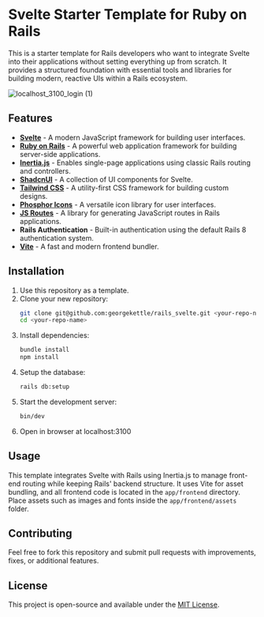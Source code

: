 # Svelte Starter Template for Ruby on Rails

This is a starter template for Rails developers who want to integrate Svelte into their applications without setting everything up from scratch. It provides a structured foundation with essential tools and libraries for building modern, reactive UIs within a Rails ecosystem.

![localhost_3100_login (1)](https://github.com/user-attachments/assets/e3d98e5c-6e4b-4d64-a5d3-e31209459f07)



## Features

- **[Svelte](https://svelte.dev/)** - A modern JavaScript framework for building user interfaces.
- **[Ruby on Rails](https://rubyonrails.org/)** - A powerful web application framework for building server-side applications.
- **[Inertia.js](https://inertiajs.com/)** - Enables single-page applications using classic Rails routing and controllers.
- **[ShadcnUI](https://ui.shadcn.com/)** - A collection of UI components for Svelte.
- **[Tailwind CSS](https://tailwindcss.com/)** - A utility-first CSS framework for building custom designs.
- **[Phosphor Icons](https://phosphoricons.com/)** - A versatile icon library for user interfaces.
- **[JS Routes](https://github.com/railsware/js-routes)** - A library for generating JavaScript routes in Rails applications.
- **Rails Authentication** - Built-in authentication using the default Rails 8 authentication system.
- **[Vite](https://vitejs.dev/)** - A fast and modern frontend bundler.

## Installation

1. Use this repository as a template.
2. Clone your new repository:
   ```sh
   git clone git@github.com:georgekettle/rails_svelte.git <your-repo-name>
   cd <your-repo-name>
   ```
3. Install dependencies:
   ```sh
   bundle install
   npm install
   ```
4. Setup the database:
   ```sh
   rails db:setup
   ```
5. Start the development server:
   ```sh
   bin/dev
   ```
6. Open in browser at localhost:3100

## Usage

This template integrates Svelte with Rails using Inertia.js to manage front-end routing while keeping Rails' backend structure. It uses Vite for asset bundling, and all frontend code is located in the `app/frontend` directory. Place assets such as images and fonts inside the `app/frontend/assets` folder.

## Contributing

Feel free to fork this repository and submit pull requests with improvements, fixes, or additional features.

## License

This project is open-source and available under the [MIT License](LICENSE).

